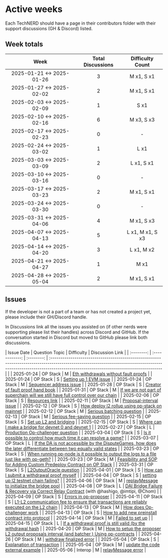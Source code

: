 # Active weeks

Each TechNERD should have a page in their contributors folder with their support discussions (GH & Discord) listed.

## Week totals

|           Week            | Total Discussions | Difficulty Count |
| :-----------------------: | :---------------: | :--------------: |
| 2025-01-21 <-> 2025-01-26 |         3         |    M x1, S x1    |
| 2025-01-27 <-> 2025-02-02 |         2         |    M x1, S x1    |
| 2025-02-03 <-> 2025-02-09 |         1         |    S x1          |
| 2025-02-10 <-> 2025-02-16 |         6         |    M x3, S x3    |
| 2025-02-17 <-> 2025-02-23 |         0         |        -         |
| 2025-02-24 <-> 2025-03-02 |         1         |    L x1          |
| 2025-03-03 <-> 2025-03-09 |         2         |    L x1, S x1    |
| 2025-03-10 <-> 2025-03-16 |         0         |        -         |
| 2025-03-17 <-> 2025-03-23 |         2         |    M x1, S x1    |
| 2025-03-24 <-> 2025-03-30 |         0         |        -         |
| 2025-03-31 <-> 2025-04-06 |         4         |    M x1, S x3    |
| 2025-04-07 <-> 2025-04-13 |         5         | L x1, M x1, S x3 |
| 2025-04-14 <-> 2025-04-20 |         3         |    L x1, M x2    |
| 2025-04-21 <-> 2025-04-27 |         1         |        M x1      |
| 2025-04-28 <-> 2025-05-04 |         2         |    M x1, S x1    |

## Issues

If the developer is not a part of a team or has not created a project yet, please include their GH/Discord handle.

In Discussions link all the issues you assisted on (if other nerds were supporting please list their handles) across Discord and GitHub. If the conversation started in Discord but moved to GitHub please link both discussions.

| Issue Date | Question Topic | Difficulty | Discussion Link                                                                                                                                                                                                      |
| :--------: | :------------: | :--------: | :------------------------------------------------------------------------------------------------------------------------------------------------------------------------------------------------------------------- |                                                                        |
| 2025-01-24 |    OP Stack    |     M      | [Eth withdrawals without fault proofs](https://discord.com/channels/667044843901681675/1080867873997729874/1332053097425403964)                                                                             |
| 2025-01-24 |    OP Stack    |     S      | [Setting up 1 EVM issue](https://discord.com/channels/667044843901681675/1080867873997729874/1332357034011529318)                                                                             |
| 2025-01-24 |    OP Stack    |     M      | [Sequencer address issue](https://discord.com/channels/667044843901681675/1080862392281481246/1332245619498160168)                                                                             |
| 2025-01-28 |    OP Stack    |     S      | [Creator of fault proof hand book](https://discord.com/channels/667044843901681675/1080862392281481246/1333484276728991744)                                                                                      |
| 2025-01-31 |    OP Stack    |     M      | [If we are not part of superchain will we still have full control over our chain](https://discord.com/channels/667044843901681675/1080862392281481246/1334556191325683754)                                                         |
| 2025-02-06 |    OP Stack    |     S      | [Resources link](https://discord.com/channels/667044843901681675/1141037410717814844/1337085205667774515)                                                                                       |
| 2025-02-11 |    OP Stack    |     M      | [Proposal-interval issue](https://discord.com/channels/667044843901681675/1080867873997729874/1338660148390002688)                                                                |
| 2025-02-12 |    OP Stack    |     S      | [How deploy l2 rollup using op-stack on mainnet](https://discord.com/channels/667044843901681675/1080867873997729874/1339302179739144213)                                                                                |
| 2025-02-12 |    OP Stack    |     M      | [Serious batching question](https://discord.com/channels/667044843901681675/1080867873997729874/1339301780344799264)                                                                         |
| 2025-02-13 |    OP Stack    |     M      | [Serious fee-saving question](https://discord.com/channels/667044843901681675/1080867873997729874/1340012513684754454)                                                                                    |
| 2025-02-15 |    OP Stack    |     S      | [Set up L2 and bridging](https://discord.com/channels/667044843901681675/1080862392281481246/1340015165013491713)                                                                            |
| 2025-02-15 |    OP Stack    |     S      | [Where can I make a bridge for devnet 0 and devnet 1](https://discord.com/channels/667044843901681675/1080862392281481246/1340015441786966098)                                                                                  |
| 2025-02-27 |    OP Stack    |     L      | [Production Op-challenger question](https://discord.com/channels/667044843901681675/1141037410717814844/1344652325897375745)                                                                             |
| 2025-03-04 |    OP Stack    |     S      | [Is it possible to control how much time it can resolve a game?](https://discord.com/channels/667044843901681675/1141037410717814844/1346063108581490728)  |
| 2025-03-07 |    OP Stack    |     L      | [If the DA is not accessible by the DisputeGames, how does the later differentiate between two equally valid states](https://github.com/ethereum-optimism/developers/discussions/736#discussioncomment-12416474)  |
| 2025-03-23 |    OP Stack    |     S      | [When running op-node is it possible to output the logs to a file just like with op-geth?](https://discord.com/channels/1326996400252387419/1349027053789511852/1353045087025758289)  |
| 2025-03-23 |    OP Stack    |     M      | [Feasibility and SOP for Adding Custom Predeploy Contract on OP Stack](https://github.com/ethereum-optimism/developers/discussions/769#discussioncomment-12587215)  |
| 2025-03-31 |    OP Stack    |     S      | [L2OutputOracle question](https://discord.com/channels/1326996400252387419/1349026623885938688/1356237822503288972)  |
| 2025-04-01 |    OP Stack    |     S      | [How can I submit a withdrawal proof myself](https://github.com/ethereum-optimism/developers/discussions/692#discussioncomment-12685554)  |
| 2025-04-04 |    OP Stack    |     S      | [setting up l2 testnet chain failing?](https://github.com/ethereum-optimism/developers/issues/779#event-17417065385)  |
| 2025-04-06 |    OP Stack    |     M      | [replayMessage to initialize the bridge pool](https://discord.com/channels/1326996400252387419/1349026623885938688/1358395998040490084)  |
| 2025-04-08 |    OP Stack    |     L      | [DAI Bridge Failure & Recovery via Correct Relay Contract](https://discord.com/channels/667044843901681675/1346468681512915075/1359106430761959616) (with @hashigo, @imtipi, @Chom)                                       |
| 2025-04-09 |    OP Stack    |     S      | [Errors in op-proposer](https://github.com/ethereum-optimism/developers/issues/780#issuecomment-2832317986)                              |
| 2025-04-11 |    OP Stack    |     S      | [L1-L2 communication fee to ensure that transactions are reliably executed on the L2 chain](https://discord.com/channels/667044843901681675/1141037410717814844/1360166684425588839)                                                             |
| 2025-04-13 |    OP Stack    |     M      | [How does Op-challenger work](https://github.com/ethereum-optimism/developers/discussions/392#discussioncomment-12817759)                                                             |
| 2025-04-13 |    OP Stack    |     S      | [How to add new preinstall contract into protocol](https://github.com/ethereum-optimism/developers/discussions/395#discussioncomment-12817811)                                                             |
| 2025-04-14 |    OP Stack    |     M      | [Failed to set up](https://discord.com/channels/1326996400252387419/1349026623885938688/1361283128420729025)      |
| 2025-04-15 |    OP Stack    |     L      | [If a withdrawal proof is still valid (by the withdrawal hash](https://discord.com/channels/667044843901681675/1141037410717814844/1361373144635412572)                                                                          |
| 2025-04-20 |    OP Stack    |     M      | [How to setup the proposer L2 output proposals interval (and batcher ) Using op-contracts](https://github.com/ethereum-optimism/developers/discussions/782#discussioncomment-12890183)                                                                          |
| 2025-04-26 |    OP Stack    |     M      | [withdraw finalized error](https://discord.com/channels/667044843901681675/1141037410717814844/1365559151522222152)                                                                       |
| 2025-05-04 |    OP Stack    |     S      | [Explanation of transaction](https://discord.com/channels/1326996400252387419/1367734618027065368/1368447162299580478)                                                                        |
| 2025-05-04 |    OP Stack    |     M      | [update the code external example](https://github.com/ethereum-optimism/docs/pull/1598#event-17544481519)                                                                        |
| 2025-05-06 |    Interop     |     M      | [relayMessage error](https://discord.com/channels/1326996400252387419/1367734618027065368/1369062097517805598)                                                                  |